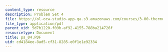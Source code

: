 ```yaml
---
content_type: resource
description: Problem Set 4
file: https://ol-ocw-studio-app-qa.s3.amazonaws.com/courses/3-00-thermodynamics-of-materials-fall-2002/cd4184ee8ad5cf318285e0f1e1e92334_ps_04.PDF
file_type: application/pdf
parent_uid: 5d7b1220-f09b-af92-4155-788ba214726f
resourcetype: Document
title: ps_04.PDF
uid: cd4184ee-8ad5-cf31-8285-e0f1e1e92334
---
```

